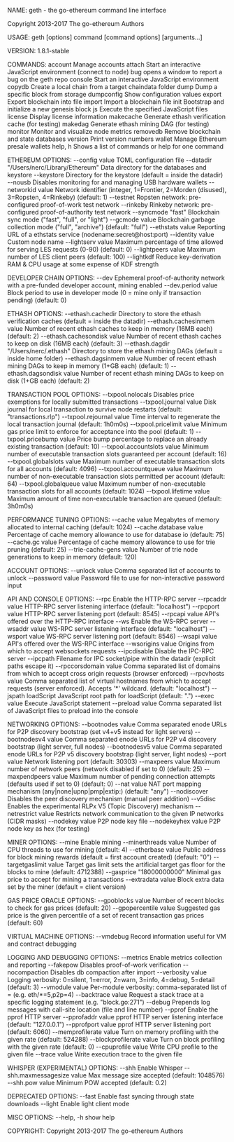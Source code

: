 

NAME:
   geth - the go-ethereum command line interface

   Copyright 2013-2017 The go-ethereum Authors

USAGE:
   geth [options] command [command options] [arguments...]

VERSION:
   1.8.1-stable

COMMANDS:
   account     Manage accounts
   attach      Start an interactive JavaScript environment (connect to node)
   bug         opens a window to report a bug on the geth repo
   console     Start an interactive JavaScript environment
   copydb      Create a local chain from a target chaindata folder
   dump        Dump a specific block from storage
   dumpconfig  Show configuration values
   export      Export blockchain into file
   import      Import a blockchain file
   init        Bootstrap and initialize a new genesis block
   js          Execute the specified JavaScript files
   license     Display license information
   makecache   Generate ethash verification cache (for testing)
   makedag     Generate ethash mining DAG (for testing)
   monitor     Monitor and visualize node metrics
   removedb    Remove blockchain and state databases
   version     Print version numbers
   wallet      Manage Ethereum presale wallets
   help, h     Shows a list of commands or help for one command

ETHEREUM OPTIONS:
  --config value                            TOML configuration file
  --datadir "/Users/nerc/Library/Ethereum"  Data directory for the databases and keystore
  --keystore                                Directory for the keystore (default = inside the datadir)
  --nousb                                   Disables monitoring for and managing USB hardware wallets
  --networkid value                         Network identifier (integer, 1=Frontier, 2=Morden (disused), 3=Ropsten, 4=Rinkeby) (default: 1)
  --testnet                                 Ropsten network: pre-configured proof-of-work test network
  --rinkeby                                 Rinkeby network: pre-configured proof-of-authority test network
  --syncmode "fast"                         Blockchain sync mode ("fast", "full", or "light")
  --gcmode value                            Blockchain garbage collection mode ("full", "archive") (default: "full")
  --ethstats value                          Reporting URL of a ethstats service (nodename:secret@host:port)
  --identity value                          Custom node name
  --lightserv value                         Maximum percentage of time allowed for serving LES requests (0-90) (default: 0)
  --lightpeers value                        Maximum number of LES client peers (default: 100)
  --lightkdf                                Reduce key-derivation RAM & CPU usage at some expense of KDF strength

DEVELOPER CHAIN OPTIONS:
  --dev               Ephemeral proof-of-authority network with a pre-funded developer account, mining enabled
  --dev.period value  Block period to use in developer mode (0 = mine only if transaction pending) (default: 0)

ETHASH OPTIONS:
  --ethash.cachedir                      Directory to store the ethash verification caches (default = inside the datadir)
  --ethash.cachesinmem value             Number of recent ethash caches to keep in memory (16MB each) (default: 2)
  --ethash.cachesondisk value            Number of recent ethash caches to keep on disk (16MB each) (default: 3)
  --ethash.dagdir "/Users/nerc/.ethash"  Directory to store the ethash mining DAGs (default = inside home folder)
  --ethash.dagsinmem value               Number of recent ethash mining DAGs to keep in memory (1+GB each) (default: 1)
  --ethash.dagsondisk value              Number of recent ethash mining DAGs to keep on disk (1+GB each) (default: 2)

TRANSACTION POOL OPTIONS:
  --txpool.nolocals            Disables price exemptions for locally submitted transactions
  --txpool.journal value       Disk journal for local transaction to survive node restarts (default: "transactions.rlp")
  --txpool.rejournal value     Time interval to regenerate the local transaction journal (default: 1h0m0s)
  --txpool.pricelimit value    Minimum gas price limit to enforce for acceptance into the pool (default: 1)
  --txpool.pricebump value     Price bump percentage to replace an already existing transaction (default: 10)
  --txpool.accountslots value  Minimum number of executable transaction slots guaranteed per account (default: 16)
  --txpool.globalslots value   Maximum number of executable transaction slots for all accounts (default: 4096)
  --txpool.accountqueue value  Maximum number of non-executable transaction slots permitted per account (default: 64)
  --txpool.globalqueue value   Maximum number of non-executable transaction slots for all accounts (default: 1024)
  --txpool.lifetime value      Maximum amount of time non-executable transaction are queued (default: 3h0m0s)

PERFORMANCE TUNING OPTIONS:
  --cache value            Megabytes of memory allocated to internal caching (default: 1024)
  --cache.database value   Percentage of cache memory allowance to use for database io (default: 75)
  --cache.gc value         Percentage of cache memory allowance to use for trie pruning (default: 25)
  --trie-cache-gens value  Number of trie node generations to keep in memory (default: 120)

ACCOUNT OPTIONS:
  --unlock value    Comma separated list of accounts to unlock
  --password value  Password file to use for non-interactive password input

API AND CONSOLE OPTIONS:
  --rpc                  Enable the HTTP-RPC server
  --rpcaddr value        HTTP-RPC server listening interface (default: "localhost")
  --rpcport value        HTTP-RPC server listening port (default: 8545)
  --rpcapi value         API's offered over the HTTP-RPC interface
  --ws                   Enable the WS-RPC server
  --wsaddr value         WS-RPC server listening interface (default: "localhost")
  --wsport value         WS-RPC server listening port (default: 8546)
  --wsapi value          API's offered over the WS-RPC interface
  --wsorigins value      Origins from which to accept websockets requests
  --ipcdisable           Disable the IPC-RPC server
  --ipcpath              Filename for IPC socket/pipe within the datadir (explicit paths escape it)
  --rpccorsdomain value  Comma separated list of domains from which to accept cross origin requests (browser enforced)
  --rpcvhosts value      Comma separated list of virtual hostnames from which to accept requests (server enforced). Accepts '*' wildcard. (default: "localhost")
  --jspath loadScript    JavaScript root path for loadScript (default: ".")
  --exec value           Execute JavaScript statement
  --preload value        Comma separated list of JavaScript files to preload into the console

NETWORKING OPTIONS:
  --bootnodes value     Comma separated enode URLs for P2P discovery bootstrap (set v4+v5 instead for light servers)
  --bootnodesv4 value   Comma separated enode URLs for P2P v4 discovery bootstrap (light server, full nodes)
  --bootnodesv5 value   Comma separated enode URLs for P2P v5 discovery bootstrap (light server, light nodes)
  --port value          Network listening port (default: 30303)
  --maxpeers value      Maximum number of network peers (network disabled if set to 0) (default: 25)
  --maxpendpeers value  Maximum number of pending connection attempts (defaults used if set to 0) (default: 0)
  --nat value           NAT port mapping mechanism (any|none|upnp|pmp|extip:<IP>) (default: "any")
  --nodiscover          Disables the peer discovery mechanism (manual peer addition)
  --v5disc              Enables the experimental RLPx V5 (Topic Discovery) mechanism
  --netrestrict value   Restricts network communication to the given IP networks (CIDR masks)
  --nodekey value       P2P node key file
  --nodekeyhex value    P2P node key as hex (for testing)

MINER OPTIONS:
  --mine                    Enable mining
  --minerthreads value      Number of CPU threads to use for mining (default: 4)
  --etherbase value         Public address for block mining rewards (default = first account created) (default: "0")
  --targetgaslimit value    Target gas limit sets the artificial target gas floor for the blocks to mine (default: 4712388)
  --gasprice "18000000000"  Minimal gas price to accept for mining a transactions
  --extradata value         Block extra data set by the miner (default = client version)

GAS PRICE ORACLE OPTIONS:
  --gpoblocks value      Number of recent blocks to check for gas prices (default: 20)
  --gpopercentile value  Suggested gas price is the given percentile of a set of recent transaction gas prices (default: 60)

VIRTUAL MACHINE OPTIONS:
  --vmdebug  Record information useful for VM and contract debugging

LOGGING AND DEBUGGING OPTIONS:
  --metrics                 Enable metrics collection and reporting
  --fakepow                 Disables proof-of-work verification
  --nocompaction            Disables db compaction after import
  --verbosity value         Logging verbosity: 0=silent, 1=error, 2=warn, 3=info, 4=debug, 5=detail (default: 3)
  --vmodule value           Per-module verbosity: comma-separated list of <pattern>=<level> (e.g. eth/*=5,p2p=4)
  --backtrace value         Request a stack trace at a specific logging statement (e.g. "block.go:271")
  --debug                   Prepends log messages with call-site location (file and line number)
  --pprof                   Enable the pprof HTTP server
  --pprofaddr value         pprof HTTP server listening interface (default: "127.0.0.1")
  --pprofport value         pprof HTTP server listening port (default: 6060)
  --memprofilerate value    Turn on memory profiling with the given rate (default: 524288)
  --blockprofilerate value  Turn on block profiling with the given rate (default: 0)
  --cpuprofile value        Write CPU profile to the given file
  --trace value             Write execution trace to the given file

WHISPER (EXPERIMENTAL) OPTIONS:
  --shh                       Enable Whisper
  --shh.maxmessagesize value  Max message size accepted (default: 1048576)
  --shh.pow value             Minimum POW accepted (default: 0.2)

DEPRECATED OPTIONS:
  --fast   Enable fast syncing through state downloads
  --light  Enable light client mode

MISC OPTIONS:
  --help, -h  show help


COPYRIGHT:
   Copyright 2013-2017 The go-ethereum Authors